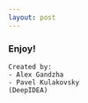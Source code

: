 ```yaml
---
layout: post
---
```


### Enjoy! 

```
Created by:
- Alex Gandzha 
- Pavel Kulakovsky
(DeepIDEA)
```
